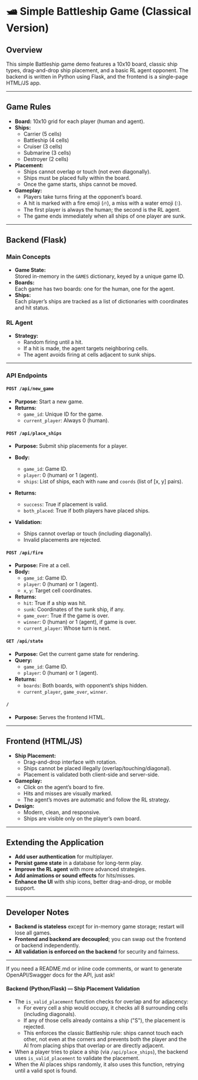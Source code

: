 # 🛥 Simple Battleship Game (Classical Version)

## Overview

This simple Battleship game demo features a 10x10 board, classic ship types, drag-and-drop ship placement, and a basic RL agent opponent. The backend is written in Python using Flask, and the frontend is a single-page HTML/JS app.

---

## Game Rules

- **Board:** 10x10 grid for each player (human and agent).
- **Ships:**  
  - Carrier (5 cells)  
  - Battleship (4 cells)  
  - Cruiser (3 cells)  
  - Submarine (3 cells)  
  - Destroyer (2 cells)
- **Placement:**  
  - Ships cannot overlap or touch (not even diagonally).
  - Ships must be placed fully within the board.
  - Once the game starts, ships cannot be moved.
- **Gameplay:**  
  - Players take turns firing at the opponent’s board.
  - A hit is marked with a fire emoji (🔥), a miss with a water emoji (💧).
  - The first player is always the human; the second is the RL agent.
  - The game ends immediately when all ships of one player are sunk.

---

## Backend (Flask)

### Main Concepts

- **Game State:**  
  Stored in-memory in the `GAMES` dictionary, keyed by a unique game ID.
- **Boards:**  
  Each game has two boards: one for the human, one for the agent.
- **Ships:**  
  Each player’s ships are tracked as a list of dictionaries with coordinates and hit status.

### RL Agent

- **Strategy:**  
  - Random firing until a hit.
  - If a hit is made, the agent targets neighboring cells.
  - The agent avoids firing at cells adjacent to sunk ships.

---

### API Endpoints

#### `POST /api/new_game`

- **Purpose:** Start a new game.
- **Returns:**  
  - `game_id`: Unique ID for the game.
  - `current_player`: Always 0 (human).

#### `POST /api/place_ships`

- **Purpose:** Submit ship placements for a player.
- **Body:**  
  - `game_id`: Game ID.
  - `player`: 0 (human) or 1 (agent).
  - `ships`: List of ships, each with `name` and `coords` (list of [x, y] pairs).
- **Returns:**  
  - `success`: True if placement is valid.
  - `both_placed`: True if both players have placed ships.

- **Validation:**  
  - Ships cannot overlap or touch (including diagonally).
  - Invalid placements are rejected.

#### `POST /api/fire`

- **Purpose:** Fire at a cell.
- **Body:**  
  - `game_id`: Game ID.
  - `player`: 0 (human) or 1 (agent).
  - `x`, `y`: Target cell coordinates.
- **Returns:**  
  - `hit`: True if a ship was hit.
  - `sunk`: Coordinates of the sunk ship, if any.
  - `game_over`: True if the game is over.
  - `winner`: 0 (human) or 1 (agent), if game is over.
  - `current_player`: Whose turn is next.

#### `GET /api/state`

- **Purpose:** Get the current game state for rendering.
- **Query:**  
  - `game_id`: Game ID.
  - `player`: 0 (human) or 1 (agent).
- **Returns:**  
  - `boards`: Both boards, with opponent’s ships hidden.
  - `current_player`, `game_over`, `winner`.

#### `/`

- **Purpose:** Serves the frontend HTML.

---

## Frontend (HTML/JS)

- **Ship Placement:**  
  - Drag-and-drop interface with rotation.
  - Ships cannot be placed illegally (overlap/touching/diagonal).
  - Placement is validated both client-side and server-side.
- **Gameplay:**  
  - Click on the agent’s board to fire.
  - Hits and misses are visually marked.
  - The agent’s moves are automatic and follow the RL strategy.
- **Design:**  
  - Modern, clean, and responsive.
  - Ships are visible only on the player’s own board.

---

## Extending the Application

- **Add user authentication** for multiplayer.
- **Persist game state** in a database for long-term play.
- **Improve the RL agent** with more advanced strategies.
- **Add animations or sound effects** for hits/misses.
- **Enhance the UI** with ship icons, better drag-and-drop, or mobile support.

---

## Developer Notes

- **Backend is stateless** except for in-memory game storage; restart will lose all games.
- **Frontend and backend are decoupled**; you can swap out the frontend or backend independently.
- **All validation is enforced on the backend** for security and fairness.

---

If you need a README.md or inline code comments, or want to generate OpenAPI/Swagger docs for the API, just ask!




#### Backend (Python/Flask) — Ship Placement Validation

- The `is_valid_placement` function checks for overlap and for adjacency:  
  - For every cell a ship would occupy, it checks all 8 surrounding cells (including diagonals).
  - If any of those cells already contains a ship ("S"), the placement is rejected.
  - This enforces the classic Battleship rule: ships cannot touch each other, not even at the corners and prevents both the player and the AI from placing ships that overlap or are directly adjacent.
- When a player tries to place a ship (via `/api/place_ships`), the backend uses `is_valid_placement` to validate the placement.
- When the AI places ships randomly, it also uses this function, retrying until a valid spot is found.

